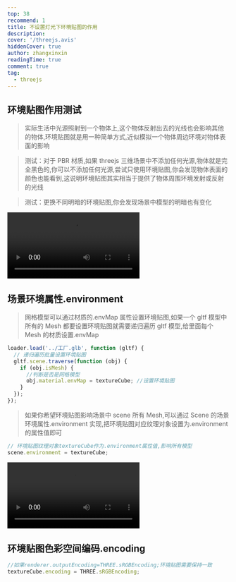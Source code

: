 ```yaml
---
top: 38
recommend: 1
title: 不设置灯光下环境贴图的作用
description:
cover: '/threejs.avis'
hiddenCover: true
author: zhangxinxin
readingTime: true
comment: true
tag:
  - threejs
---
```


## 环境贴图作用测试

> 实际生活中光源照射到一个物体上,这个物体反射出去的光线也会影响其他的物体,环境贴图就是用一种简单方式,近似模拟一个物体周边环境对物体表面的影响

> 测试：对于 PBR 材质,如果 threejs 三维场景中不添加任何光源,物体就是完全黑色的,你可以不添加任何光源,尝试只使用环境贴图,你会发现物体表面的颜色也能看到,这说明环境贴图其实相当于提供了物体周围环境发射或反射的光线

> 测试：更换不同明暗的环境贴图,你会发现场景中模型的明暗也有变化

<video src="../../public/threejs/不设置灯光下环境贴图的作用.mp4" controls></video>

## 场景环境属性.environment

> 网格模型可以通过材质的.envMap 属性设置环境贴图,如果一个 gltf 模型中所有的 Mesh 都要设置环境贴图就需要递归遍历 gltf 模型,给里面每个 Mesh 的材质设置.envMap

```js
loader.load('../工厂.glb', function (gltf) {
  // 递归遍历批量设置环境贴图
  gltf.scene.traverse(function (obj) {
    if (obj.isMesh) {
      //判断是否是网格模型
      obj.material.envMap = textureCube; //设置环境贴图
    }
  });
});
```

> 如果你希望环境贴图影响场景中 scene 所有 Mesh,可以通过 Scene 的场景环境属性.environment 实现,把环境贴图对应纹理对象设置为.environment 的属性值即可

```js
// 环境贴图纹理对象textureCube作为.environment属性值,影响所有模型
scene.environment = textureCube;
```

<video src="../../public/threejs/不设置灯光下环境贴图的作用2.mp4" controls></video>

## 环境贴图色彩空间编码.encoding

```js
//如果renderer.outputEncoding=THREE.sRGBEncoding;环境贴图需要保持一致
textureCube.encoding = THREE.sRGBEncoding;
```
